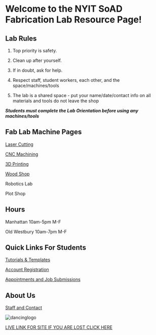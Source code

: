 # Welcome to the NYIT SoAD Fabrication Lab Resource Page!
  
## Lab Rules 
  
1. Top priority is safety. 
  
2. Clean up after yourself. 
  
3. If in doubt, ask for help.
  
4. Respect staff, student workers, each other, and the space/machines/tools 
  
5. The lab is a shared space - put your name/date/contact info on all materials and tools do not leave the shop 
  
***Students must complete the Lab Orientation before using any machines/tools***

## Fab Lab Machine Pages

[Laser Cutting](LaserCutters/README.md)

[CNC Machining](CNCmills/README.md)

[3D Printing](3Dprinters/README.md)

[Wood Shop](ShopTools/README.md)

Robotics Lab

Plot Shop

## Hours 

Manhattan 10am-5pm M-F 

Old Westbury 10am-7pm M-F 

## Quick Links For Students

[Tutorials & Templates](/Tutorials&Templates/README.md)

[Account Registration](https://www.nyit.edu/architecture/fabrication_labs/view_queue)

[Appointments and Job Submissions](https://digitalfabricationlab-nyit-soad.github.io/resources/Tutorials&Templates/SubmissionGuide/)

## About Us

[Staff and Contact](https://www.nyit.edu/architecture/fabrication_labs)

![dancinglogo](https://github.com/DigitalFabricationLab-NYIT-SoAD/resources/assets/148252301/be4e5a50-a9a7-4056-97b1-b1c2e7531dc2)

[LIVE LINK FOR SITE IF YOU ARE LOST CLICK HERE](https://digitalfabricationlab-nyit-soad.github.io/resources/)  



